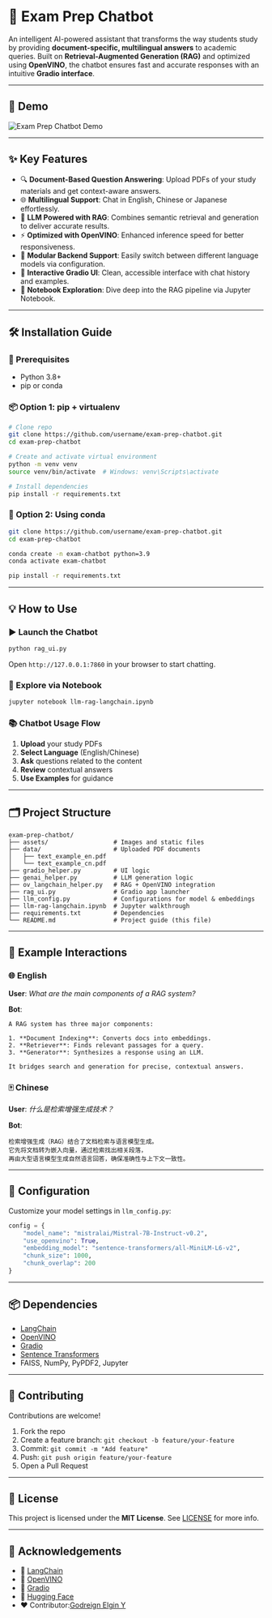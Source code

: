 # 📘 Exam Prep Chatbot

An intelligent AI-powered assistant that transforms the way students study by providing **document-specific, multilingual answers** to academic queries. Built on **Retrieval-Augmented Generation (RAG)** and optimized using **OpenVINO**, the chatbot ensures fast and accurate responses with an intuitive **Gradio interface**.

---

## 🚀 Demo

![Exam Prep Chatbot Demo](https://github.com/user-attachments/assets/e778db1f-bfc3-4e88-b060-7ad3c84cb1e3)

---

## ✨ Key Features

- 🔍 **Document-Based Question Answering**: Upload PDFs of your study materials and get context-aware answers.
- 🌐 **Multilingual Support**: Chat in English, Chinese or Japanese effortlessly.
- 🧠 **LLM Powered with RAG**: Combines semantic retrieval and generation to deliver accurate results.
- ⚡ **Optimized with OpenVINO**: Enhanced inference speed for better responsiveness.
- 🧩 **Modular Backend Support**: Easily switch between different language models via configuration.
- 💬 **Interactive Gradio UI**: Clean, accessible interface with chat history and examples.
- 📓 **Notebook Exploration**: Dive deep into the RAG pipeline via Jupyter Notebook.

---

## 🛠️ Installation Guide

### 🔧 Prerequisites
- Python 3.8+
- pip or conda

### 📦 Option 1: pip + virtualenv
```bash
# Clone repo
git clone https://github.com/username/exam-prep-chatbot.git
cd exam-prep-chatbot

# Create and activate virtual environment
python -m venv venv
source venv/bin/activate  # Windows: venv\Scripts\activate

# Install dependencies
pip install -r requirements.txt
```

### 🐍 Option 2: Using conda
```bash
git clone https://github.com/username/exam-prep-chatbot.git
cd exam-prep-chatbot

conda create -n exam-chatbot python=3.9
conda activate exam-chatbot

pip install -r requirements.txt
```

---

## 💡 How to Use

### ▶️ Launch the Chatbot
```bash
python rag_ui.py
```
Open `http://127.0.0.1:7860` in your browser to start chatting.

### 🧪 Explore via Notebook
```bash
jupyter notebook llm-rag-langchain.ipynb
```

### 📚 Chatbot Usage Flow
1. **Upload** your study PDFs
2. **Select Language** (English/Chinese)
3. **Ask** questions related to the content
4. **Review** contextual answers
5. **Use Examples** for guidance

---

## 🗂️ Project Structure
```
exam-prep-chatbot/
├── assets/                  # Images and static files
├── data/                    # Uploaded PDF documents
│   ├── text_example_en.pdf
│   └── text_example_cn.pdf
├── gradio_helper.py         # UI logic
├── genai_helper.py          # LLM generation logic
├── ov_langchain_helper.py   # RAG + OpenVINO integration
├── rag_ui.py                # Gradio app launcher
├── llm_config.py            # Configurations for model & embeddings
├── llm-rag-langchain.ipynb  # Jupyter walkthrough
├── requirements.txt         # Dependencies
└── README.md                # Project guide (this file)
```

---

## 🧪 Example Interactions

### 🌐 English
**User**: _What are the main components of a RAG system?_

**Bot**:
```
A RAG system has three major components:

1. **Document Indexing**: Converts docs into embeddings.
2. **Retriever**: Finds relevant passages for a query.
3. **Generator**: Synthesizes a response using an LLM.

It bridges search and generation for precise, contextual answers.
```

### 🀄 Chinese
**User**: _什么是检索增强生成技术？_

**Bot**:
```
检索增强生成（RAG）结合了文档检索与语言模型生成。
它先将文档转为嵌入向量，通过检索找出相关段落，
再由大型语言模型生成自然语言回答，确保准确性与上下文一致性。
```

---

## 🧩 Configuration

Customize your model settings in `llm_config.py`:
```python
config = {
    "model_name": "mistralai/Mistral-7B-Instruct-v0.2",
    "use_openvino": True,
    "embedding_model": "sentence-transformers/all-MiniLM-L6-v2",
    "chunk_size": 1000,
    "chunk_overlap": 200
}
```

---

## 📦 Dependencies

- [LangChain](https://github.com/hwchase17/langchain)
- [OpenVINO](https://www.openvino.ai/)
- [Gradio](https://www.gradio.app/)
- [Sentence Transformers](https://www.sbert.net/)
- FAISS, NumPy, PyPDF2, Jupyter



---

## 🤝 Contributing

Contributions are welcome!

1. Fork the repo
2. Create a feature branch: `git checkout -b feature/your-feature`
3. Commit: `git commit -m "Add feature"`
4. Push: `git push origin feature/your-feature`
5. Open a Pull Request

---

## 📜 License

This project is licensed under the **MIT License**. See [LICENSE](LICENSE) for more info.

---

## 🙏 Acknowledgements
- 🧠 [LangChain](https://github.com/hwchase17/langchain)
- 🚀 [OpenVINO](https://www.openvino.ai/)
- 💬 [Gradio](https://www.gradio.app/)
- 🤗 [Hugging Face](https://huggingface.co/)
- ❤️ Contributor:[Godreign Elgin Y](https://github.com/GodreignElgin)

